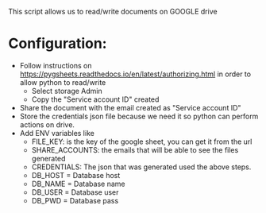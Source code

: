 This script allows us to read/write documents on GOOGLE drive

Configuration:
==============

- Follow instructions on https://pygsheets.readthedocs.io/en/latest/authorizing.html in order to allow python to read/write
  * Select storage Admin
  * Copy the "Service account ID" created
- Share the document with the email created as "Service account ID"
- Store the credentials json file because we need it so python can perform actions on drive.
- Add ENV variables like
  * FILE_KEY: is the key of the google sheet, you can get it from the url
  * SHARE_ACCOUNTS: the emails that will be able to see the files generated
  * CREDENTIALS: The json that was generated used the above steps.
  * DB_HOST = Database host
  * DB_NAME = Database name
  * DB_USER = Database user
  * DB_PWD = Database pass
  